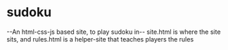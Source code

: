 # sudoku
--An html-css-js based site, to play sudoku in--
site.html is where the site sits, and rules.html is a helper-site that teaches players the rules

